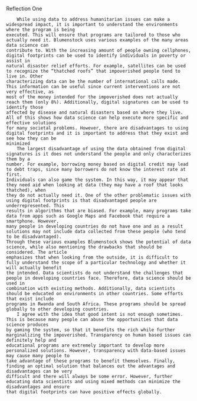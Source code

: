 Reflection One

        While using data to address humanitarian issues can make a widespread impact, it is important to understand the environments where the program is being 
	executed. This will ensure that programs are tailored to those who actually need it. Blumenstock uses various examples of the many areas data science can
	contribute to. With the increasing amount of people owning cellphones, digital footprints can be used to identify individuals in poverty or assist in 
	natural disaster relief efforts. For example, satellites can be used to recognize the “thatched roofs” that impoverished people tend to live in. Other 
	characterizing data can be the number of international calls made. This information can be useful since current interventions are not very effective, as 
	most of the money intended for the impoverished does not actually reach them (only 8%). Additionally, digital signatures can be used to identify those 
	affected by disease and natural disasters based on where they live. All of this shows how data science can help execute more specific and effective solutions 
	for many societal problems. However, there are disadvantages to using digital footprints and it is important to address that they exist and see how they can be 
	minimized 
		The largest disadvantage of using the data obtained from digital signatures is it does not understand the people and only characterizes them by a
	number. For example, borrowing money based on digital credit may lead to debt traps, since many borrowers do not know the interest rate at first. 
	Individuals can also game the system. In this way, it may appear that they need aid when looking at data (they may have a roof that looks thatched), when 
	they do not actually need it. One of the other problematic issues with using digital footprints is that disadvantaged people are underrepresented. This 
	results in algorithms that are biased. For example, many programs take data from apps such as Google Maps and Facebook that require a smartphone. However, 
	many people in developing countries do not have one and as a result solutions may not include data collected from these people (who tend to be disadvantaged).
	Through these various examples Blumenstock shows the potential of data science, while also mentioning the drawbacks that should be considered. The article 
	emphasizes that when looking from the outside, it is difficult to fully understand the scope of a particular technology and whether it will actually benefit
	the intended. Data scientists do not understand the challenges that people in developing countries face. Therefore, data science should be used in 
	combination with existing methods. Additionally, data scientists should be educated on environments in other countries. Some efforts that exist include
	programs in Rwanda and South Africa. These programs should be spread globally to other developing countries. 
		I agree with the idea that good intent is not enough sometimes. This is because many people can abuse the opportunities that data science produces 
	by gaming the system, so that it benefits the rich while further marginalizing the impoverished. Transparency on human based issues can definitely help and 
	educational programs are extremely important to develop more personalized solutions. However, transparency with data-based issues may cause many people to
	take advantage of these programs to benefit themselves. Finally, finding an optimal solution that balances out the advantages and disadvantages can be very
	difficult and there will always be some error. However, further educating data scientists and using mixed methods can minimize the disadvantages and ensure
	that digital footprints can have positive effects globally.
